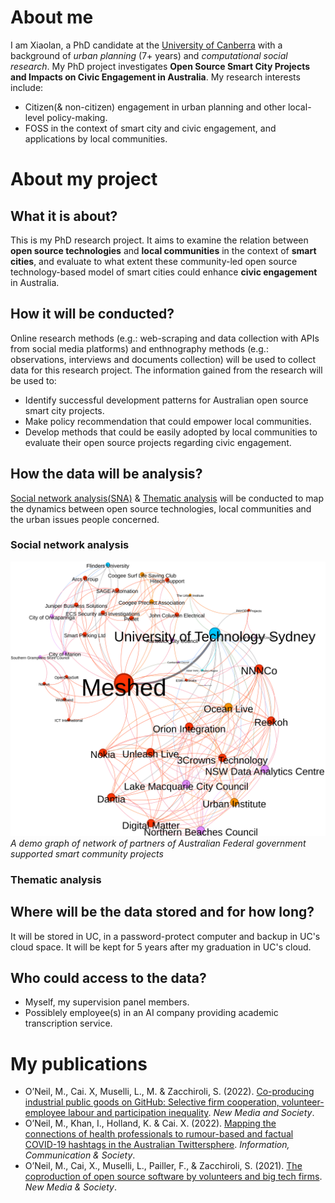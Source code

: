 
# About me

I am Xiaolan, a PhD candidate at the [University of Canberra](https://www.canberra.edu.au/research/faculty-research-centres/nmrc/Team/our-research-students) with a background of _urban planning_ (7+ years) and _computational social research_. My PhD project investigates **Open Source Smart City Projects and Impacts on Civic Engagement in Australia**. 
My research interests include:
- Citizen(& non-citizen) engagement in urban planning and other local-level policy-making.
- FOSS in the context of smart city and civic engagement, and applications by local communities.


# About my project

## What it is about?
  
This is my PhD research project. It aims to examine the relation between **open source technologies** and **local communities** in the context of **smart cities**, and evaluate to what extent these community-led open source technology-based model of smart cities could enhance **civic engagement** in Australia.

## How it will be conducted?
  
Online research methods (e.g.: web-scraping and data collection with APIs from social media platforms) and enthnography methods (e.g.: observations, interviews and documents collection) will be used to collect data for this research project. The information gained from the research will be used to:  
- Identify successful development patterns for Australian open source smart city projects.  
- Make policy recommendation that could empower local communities.  
- Develop methods that could be easily adopted by local communities to evaluate their open source projects regarding civic engagement.  
 
## How the data will be analysis?

[Social network analysis(SNA)](https://en.wikipedia.org/wiki/Social_network_analysis) & [Thematic analysis](https://en.wikipedia.org/wiki/Thematic_analysis) will be conducted to map the dynamics between open source technologies, local communities and the urban issues people concerned.
### Social network analysis

![Network of Federal Governement supported projects](https://github.com/CaiXiaolan/CaiXiaolan.github.io/blob/main/docs/assets/NetworkOrgGiant.svg)  
_A demo graph of network of partners of Australian Federal government supported smart community projects_

### Thematic analysis

## Where will be the data stored and for how long?
  
It will be stored in UC, in a password-protect computer and backup in UC's cloud space. It will be kept for 5 years after my graduation in UC's cloud.
  
## Who could access to the data?

- Myself, my supervision panel members.  
- Possiblely employee(s) in an AI company providing academic transcription service.  

# My publications

- O’Neil, M., Cai. X, Muselli, L., M. & Zacchiroli, S. (2022). [Co-producing industrial public goods on GitHub: Selective firm cooperation, volunteer-employee labour and participation inequality](https://upsilon.cc/~zack/research/publications/nms-2022-industrial-public-goods.pdf). *New Media and Society*.    
- O’Neil, M., Khan, I., Holland, K. & Cai. X. (2022). [Mapping the connections of health professionals to rumour-based and factual COVID-19 hashtags in the Australian Twittersphere](https://www.tandfonline.com/doi/full/10.1080/1369118X.2022.2032260). *Information, Communication & Society*.  
- O’Neil, M., Cai, X., Muselli, L., Pailler, F., & Zacchiroli, S. (2021). [The coproduction of open source software by volunteers and big tech firms](https://apo.org.au/node/312607). *New Media & Society*.   
